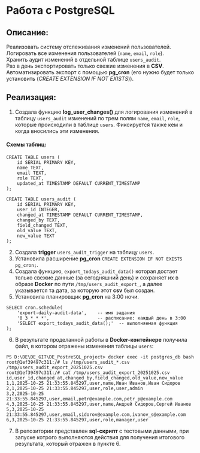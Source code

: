 #  Работа с PostgreSQL 

## Описание:

Реализовать систему отслеживания изменений пользователей. </br>
Логировать все изменения пользователей (`name`, `email`, `role`). </br>
Хранить аудит изменений в отдельной таблице `users_audit`. </br>
Раз в день экспортировать только свежие изменения в **CSV**. </br>
Автоматизировать экспорт с помощью **pg_cron** (его нужно будет только установить (_CREATE EXTENSION IF NOT EXISTS_)). </br>

## Реализация:

1. Создала функцию **log_user_changes()** для логирования изменений в таблицу `users_audit` изменений по трем полям `name`, `email`, `role`, которые происходили в таблице `users`. Фиксируется также кем и когда вносились эти изменения.</br>
#### Схемы таблиц: 
```
CREATE TABLE users (
    id SERIAL PRIMARY KEY,
    name TEXT,
    email TEXT,
    role TEXT,
    updated_at TIMESTAMP DEFAULT CURRENT_TIMESTAMP
);
```
```
CREATE TABLE users_audit (
    id SERIAL PRIMARY KEY,
    user_id INTEGER,
    changed_at TIMESTAMP DEFAULT CURRENT_TIMESTAMP,
    changed_by TEXT,
    field_changed TEXT,
    old_value TEXT,
    new_value TEXT
);
```
2. Создала **trigger** `users_audit_trigger` на таблицу `users`. </br>
3. Установила расширение **pg_cron** `CREATE EXTENSION IF NOT EXISTS pg_cron;`. </br>
4. Создала функцию, `export_todays_audit_data()` которая достает только свежие данные (за сегодняшний день) и сохраняет их в образе **Docker** по пути `/tmp/users_audit_export_`, а далее указывается та дата, за которую этот **csv** был создан.
5. Установила планировщик **pg_cron** на 3:00 ночи. </br>

```
SELECT cron.schedule(
    'export-daily-audit-data',    -- имя задания
    '0 3 * * *',                  -- расписание: каждый день в 3:00
    'SELECT export_todays_audit_data();'  -- выполняемая функция
);
```

6. В результате проделанной работы в **Docker-контейнере** получила файл, в котором отражены изменения таблицы `users`: <br>

```
PS D:\DE\DE_GIT\DE_PostreSQL_project> docker exec -it postgres_db bash
root@1ef39497c311:/# ls /tmp/users_audit_*.csv
/tmp/users_audit_export_20251025.csv
root@1ef39497c311:/# cat /tmp/users_audit_export_20251025.csv
id,user_id,changed_at,changed_by,field_changed,old_value,new_value
1,1,2025-10-25 21:33:55.845297,user,name,Иван Иванов,Иван Сидоров
2,1,2025-10-25 21:33:55.845297,user,role,user,admin
3,2,2025-10-25 21:33:55.845297,user,email,petr@example.com,petr_p@example.com
4,3,2025-10-25 21:33:55.845297,user,name,Андрей Сидоров,Сергей Иванов
5,3,2025-10-25 21:33:55.845297,user,email,sidorov@example.com,ivanov_s@example.com
6,3,2025-10-25 21:33:55.845297,user,role,manager,user
```

7. В репозитории представлен **sql-скрипт** с тестовыми данными, при запуске котрого выполняются действия для получения итогового результата, который отражен в пункте 6.                   
